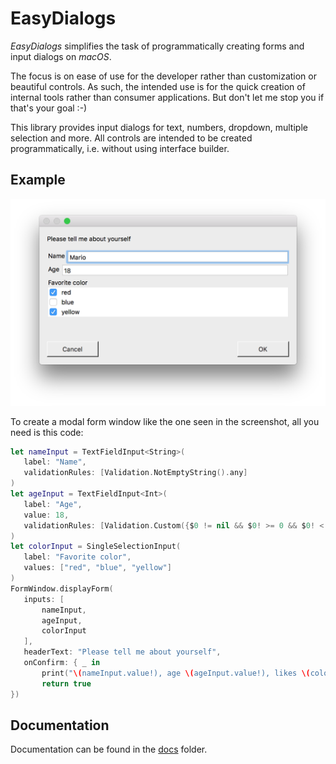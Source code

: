 # EasyDialogs

_EasyDialogs_ simplifies the task of programmatically creating forms and input dialogs on _macOS_.

The focus is on ease of use for the developer rather than customization or beautiful controls. As such, the intended use is for the quick creation of internal tools rather than consumer applications. But don't let me stop you if that's your goal :-)

This library provides input dialogs for text, numbers, dropdown, multiple selection and more. All controls are intended to be created programmatically, i.e. without using interface builder.


## Example

![Example](docs/example1.png)

To create a modal form window like the one seen in the screenshot, all you need is this code:

```swift        
let nameInput = TextFieldInput<String>(
   label: "Name",
   validationRules: [Validation.NotEmptyString().any]
)
let ageInput = TextFieldInput<Int>(
   label: "Age",
   value: 18,
   validationRules: [Validation.Custom({$0 != nil && $0! >= 0 && $0! < 200}).any]
)
let colorInput = SingleSelectionInput(
   label: "Favorite color",
   values: ["red", "blue", "yellow"]
)
FormWindow.displayForm(
   inputs: [
       nameInput,
       ageInput,
       colorInput
   ],
   headerText: "Please tell me about yourself",
   onConfirm: { _ in
       print("\(nameInput.value!), age \(ageInput.value!), likes \(colorInput.value ?? "no color")")
       return true
})
```

## Documentation
Documentation can be found in the [docs](docs) folder.

